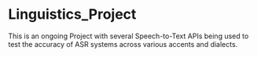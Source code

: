 # Linguistics_Project

This is an ongoing Project with several Speech-to-Text APIs being used to test the accuracy of ASR systems across various accents and dialects.
